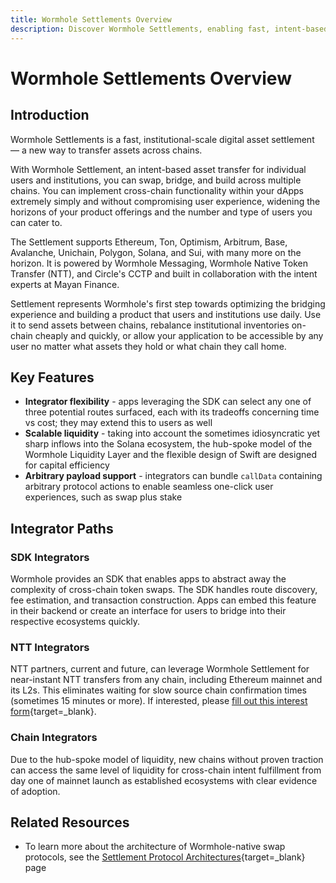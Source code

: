 ```yaml
---
title: Wormhole Settlements Overview
description: Discover Wormhole Settlements, enabling fast, intent-based asset transfers across Ethereum, Solana, Sui, and more for institutions and builders.
---
```


# Wormhole Settlements Overview

## Introduction

Wormhole Settlements is a fast, institutional-scale digital asset settlement — a new way to transfer assets across chains.

With Wormhole Settlement, an intent-based asset transfer for individual users and institutions, you can swap, bridge, and build across multiple chains. You can implement cross-chain functionality within your dApps extremely simply and without compromising user experience, widening the horizons of your product offerings and the number and type of users you can cater to.

The Settlement supports Ethereum, Ton, Optimism, Arbitrum, Base, Avalanche, Unichain, Polygon, Solana, and Sui, with many more on the horizon. It is powered by Wormhole Messaging, Wormhole Native Token Transfer (NTT), and Circle's CCTP and built in collaboration with the intent experts at Mayan Finance.

Settlement represents Wormhole's first step towards optimizing the bridging experience and building a product that users and institutions use daily. Use it to send assets between chains, rebalance institutional inventories on-chain cheaply and quickly, or allow your application to be accessible by any user no matter what assets they hold or what chain they call home.

## Key Features

- **Integrator flexibility** - apps leveraging the SDK can select any one of three potential routes surfaced, each with its tradeoffs concerning time vs cost; they may extend this to users as well
- **Scalable liquidity** - taking into account the sometimes idiosyncratic yet sharp inflows into the Solana ecosystem, the hub-spoke model of the Wormhole Liquidity Layer and the flexible design of Swift are designed for capital efficiency
- **Arbitrary payload support** - integrators can bundle `callData` containing arbitrary protocol actions to enable seamless one-click user experiences, such as swap plus stake

## Integrator Paths

### SDK Integrators

Wormhole provides an SDK that enables apps to abstract away the complexity of cross-chain token swaps. The SDK handles route discovery, fee estimation, and transaction construction. Apps can embed this feature in their backend or create an interface for users to bridge into their respective ecosystems quickly.

### NTT Integrators

NTT partners, current and future, can leverage Wormhole Settlement for near-instant NTT transfers from any chain, including Ethereum mainnet and its L2s. This eliminates waiting for slow source chain confirmation times (sometimes 15 minutes or more). If interested, please [fill out this interest form](https://wormhole.com/contact){target=\_blank}.

### Chain Integrators

Due to the hub-spoke model of liquidity, new chains without proven traction can access the same level of liquidity for cross-chain intent fulfillment from day one of mainnet launch as established ecosystems with clear evidence of adoption.

<!--
!!!tip
    Looking to integrate Wormhole Settlement? If you're ready, check out how to [integrate Wormhole Settlement Routes using the SDK](/docs/tutorials/by-product/settlements/settlement-routes/){target=\_blank}.-->

## Related Resources

- To learn more about the architecture of Wormhole-native swap protocols, see the [Settlement Protocol Architectures](/docs/learn/messaging/wormhole-settlements/architecture/){target=\_blank} page